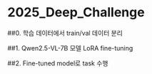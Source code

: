 ﻿# 2025_Deep_Challenge

##0. 학습 데이터에서 train/val 데이터 분리

##1. Qwen2.5-VL-7B 모델 LoRA fine-tuning

##2. Fine-tuned model로 task 수행

